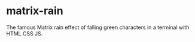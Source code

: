 # matrix-rain
The famous Matrix rain effect of falling green characters in a terminal with HTML CSS JS.
